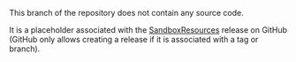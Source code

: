 This branch of the repository does not contain any source code.

It is a placeholder associated with the [SandboxResources](https://github.com/BrownBiomechanics/AutoscoperSandbox/releases/tag/sandbox-resources) release on GitHub (GitHub only allows creating a release if it is associated with a tag or branch).
